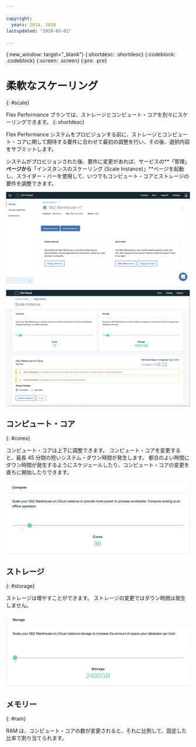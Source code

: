 ```yaml
---

copyright:
  years: 2014, 2018
lastupdated: "2018-05-01"

---
```


<!-- Attribute definitions --> 
{:new_window: target="_blank"}
{:shortdesc: .shortdesc}
{:codeblock: .codeblock}
{:screen: .screen}
{:pre: .pre}

# 柔軟なスケーリング
{: #scale}

Flex Performance プランでは、ストレージとコンピュート・コアを別々にスケーリングできます。 
{: shortdesc}

Flex Performance システムをプロビジョンする前に、ストレージとコンピュート・コアに関して期待する要件に合わせて最初の調整を行い、その後、選択内容をサブミットします。

システムがプロビジョンされた後、要件に変更があれば、サービスの**「管理」**ページから**「インスタンスのスケーリング (Scale Instance)」**ページを起動し、スライダー・バーを使用して、いつでもコンピュート・コアとストレージの要件を調整できます。

![Web コンソールのコンピュート・コア・ページの表示](images/launch.png)

![Web コンソールのコンピュート・コア・ページの表示](images/scaling_full.png)


## コンピュート・コア
{: #cores}

コンピュート・コアは上下に調整できます。 コンピュート・コアを変更すると、最長 45 分間の短いシステム・ダウン時間が発生します。 都合のよい時間にダウン時間が発生するようにスケジュールしたり、コンピュート・コアの変更を直ちに開始したりできます。

![Web コンソールのコンピュート・コア・ページの表示](images/cores.png)

## ストレージ
{: #storage}

ストレージは増やすことができます。 ストレージの変更ではダウン時間は発生しません。

![Web コンソールのストレージ・ページの表示](images/storage.png)

## メモリー
{: #ram}

RAM は、コンピュート・コアの数が変更されると、それに比例して、固定した比率で割り当てられます。

